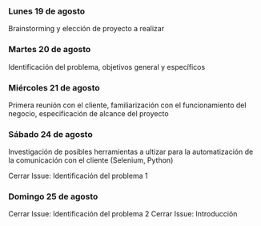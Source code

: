 ### Lunes 19 de agosto
Brainstorming y elección de proyecto a realizar
### Martes 20 de agosto
Identificación del problema, objetivos general y específicos
### Miércoles 21 de agosto
Primera reunión con el cliente, familiarización con el funcionamiento del negocio, especificación de alcance del proyecto
### Sábado 24 de agosto
Investigación de posibles herramientas a ultizar para la automatización de la comunicación con el cliente (Selenium, Python)

Cerrar Issue: Identificación del problema 1
### Domingo 25 de agosto
Cerrar Issue: Identificación del problema 2
Cerrar Issue: Introducción
